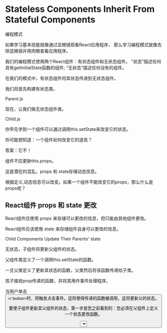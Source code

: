# Stateless Components Inherit From Stateful Components



编程模式


如果学习基本技能就像通过显微镜观看React应用程序，
那么学习编程模式就像去除显微镜并用肉眼查看应用程序。


我们的编程模式使用两个React组件：有状态组件和无状态组件。
“状态”描述任何具有getInitialState函数的组件; 
“无状态”描述任何没有的组件。

在我们的模式中，有状态组件将其状态传递到无状态组件。

我们将首先构建有状态类。

Parent.js

现在，让我们做无状态组件类。

Child.js 


你早先学到一个组件可以通过调用this.setState来改变它的状态。

你可能想知道：一个组件如何改变它的道具？


答案：它不！

组件不应更新this.props。


这是潜在的混乱。props 和 state存储动态信息。

根据定义,动态信息可以改变。如果一个组件不能改变它的props，那么什么是props呢？



## React组件 props 和 state 更改

React组件应使用 props 来存储可以更改的信息，但只能由其他组件更改。

React组件应该使用 state 来存储组件自身可以更改的信息。





Child Components Update Their Parents' state


无状态，子组件将更新父组件的状态。

父组件类定义了一个调用this.setState的函数。

一旦父类定义了更新其状态的函数，父类然后将该函数传递给子类。


孩子接收prop传递的函数，并将其用作事件处理程序。

当用户单击<button></ button>时，将触发点击事件。这将使得传递的函数被调用，这将更新父的状态。



要使子组件更新其父组件的状态，第一步是您之前看到的：您必须在父组件上定义一个状态更改函数。



<select id="great-names" onChange={this.props.onChange}>

this.props.onChange

此函数需要传递一个新名称作为参数，才能正常工作。


changeName: function (newName) {
  this.setState({
    name: newName
  });
}

当用户选择一个新的下拉项目时，它将调用changeName，但它不会传递正确的参数！
而不是传递一个新的名称，它将传递一个事件对象，所有事件监听器都做。


当在React中传递事件处理程序时，这是一个常见的问题！解决方案是定义另一个函数。



这个新函数应该将事件对象作为参数，从该事件对象中提取所需的名称，然后调用事件处理程序，传递提取的名称！


无状态组件更新他们父母的状态是一个React模式，你会看到越来越多。



为了使changeName工作，this.setState中的“this”必须是Parent类的指令对象。

您尝试设置<Parent />的状态，而不是某种其他类型的组件的状态。

当函数被调用时，而不是当函数被定义时，this 的含义被确定。


自动绑定允许您将函数作为prop传递，函数体中的任何this值将自动引用在定义函数时引用的任何值。没有约束的担心！


https://facebook.github.io/react/blog/2013/07/02/react-v0-4-autobind-by-default.html


Autobind 


http://bonsaiden.github.io/JavaScript-Garden/zh/
https://bonsaiden.github.io/JavaScript-Garden/#function.this


https://github.com/BonsaiDen/JavaScript-Garden/tree/master/doc/zh


https://www.codecademy.com/en/courses/react-102/lessons/child-updates-sibling/exercises/child-updates-sibling-intro?action=lesson_resume&link_content_target=interstitial_lesson


Child Components Update Their Siblings' props



有状态的父组件将事件处理程序传递给无状态的子组件。
然后子组件使用该事件处理程序来更新其父级的状态。


子组件更新其父级的状态，父级将该状态传递给同级/兄弟组件。









































